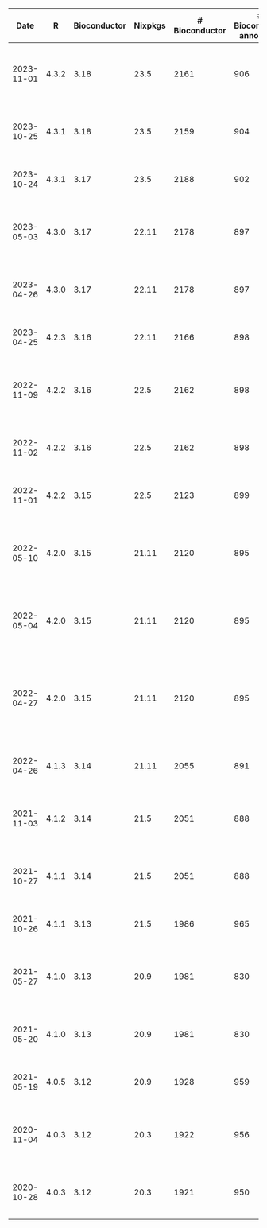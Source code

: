 | Date | R | Bioconductor | Nixpkgs | # Bioconductor | # Bioconductor annotation | # Bioconductor experiment | # CRAN | # Missing | Comment |
 | --- | --- | --- | --- | --- | --- | --- | --- | --- | --- |
2023-11-01 | 4.3.2 | 3.18 | 23.5 | 2161 | 906 | 417 | 20088 | [13918](filtered_2023-11-01.md) | Release +1week. Experimental packages should now be included.
2023-10-25 | 4.3.1 | 3.18 | 23.5 | 2159 | 904 | 0 | 20084 | [13836](filtered_2023-10-25.md) | Initial release date. Often missing experimental packages
2023-10-24 | 4.3.1 | 3.17 | 23.5 | 2188 | 902 | 420 | 20075 | [12956](filtered_2023-10-24.md) | Final date of this bioconductor release
2023-05-03 | 4.3.0 | 3.17 | 22.11 | 2178 | 897 | 395 | 19651 | [86](filtered_2023-05-03.md) | Release +1week. Experimental packages should now be included.
2023-04-26 | 4.3.0 | 3.17 | 22.11 | 2178 | 897 | 0 | 19629 | [481](filtered_2023-04-26.md) | Initial release date. Often missing experimental packages
2023-04-25 | 4.2.3 | 3.16 | 22.11 | 2166 | 898 | 414 | 19623 | [95](filtered_2023-04-25.md) | Final date of this bioconductor release
2022-11-09 | 4.2.2 | 3.16 | 22.5 | 2162 | 898 | 414 | 19103 | [109](filtered_2022-11-09.md) | Release +1week. Experimental packages should now be included.
2022-11-02 | 4.2.2 | 3.16 | 22.5 | 2162 | 898 | 1 | 19071 | [274](filtered_2022-11-02.md) | Initial release date. Often missing experimental packages
2022-11-01 | 4.2.2 | 3.15 | 22.5 | 2123 | 899 | 409 | 19064 | [116](filtered_2022-11-01.md) | Final date of this bioconductor release
2022-05-10 | 4.2.0 | 3.15 | 21.11 | 2120 | 895 | 398 | 18884 | [141](filtered_2022-05-10.md) | 3.15 was rereleased with many changes soon after the initial release
2022-05-04 | 4.2.0 | 3.15 | 21.11 | 2120 | 895 | 398 | 19129 | [140](filtered_2022-05-04.md) | Release +1week. Experimental packages should now be included.
2022-04-27 | 4.2.0 | 3.15 | 21.11 | 2120 | 895 | 1 | 19140 | [246](filtered_2022-04-27.md) | Initial release of bioconductor 3.15 (missing many packages, use 2022-05-10)
2022-04-26 | 4.1.3 | 3.14 | 21.11 | 2055 | 891 | 407 | 19190 | [111](filtered_2022-04-26.md) | Final release of bioconductor 3.14
2021-11-03 | 4.1.2 | 3.14 | 21.5 | 2051 | 888 | 395 | 18552 | [240](filtered_2021-11-03.md) | Release +1week. Experimental packages should now be included.
2021-10-27 | 4.1.1 | 3.14 | 21.5 | 2051 | 888 | 1 | 18527 | [354](filtered_2021-10-27.md) | Initial release date. Often missing experimental packages
2021-10-26 | 4.1.1 | 3.13 | 21.5 | 1986 | 965 | 396 | 18520 | [239](filtered_2021-10-26.md) | Final date of this bioconductor release
2021-05-27 | 4.1.0 | 3.13 | 20.9 | 1981 | 830 | 376 | 17841 | [254](filtered_2021-05-27.md) | Release +1week. Experimental packages should now be included.
2021-05-20 | 4.1.0 | 3.13 | 20.9 | 1981 | 830 | 371 | 17833 | [277](filtered_2021-05-20.md) | Initial release date. Often missing experimental packages
2021-05-19 | 4.0.5 | 3.12 | 20.9 | 1928 | 959 | 396 | 17828 | [286](filtered_2021-05-19.md) | Final date of this bioconductor release
2020-11-04 | 4.0.3 | 3.12 | 20.3 | 1922 | 956 | 375 | 16719 | [275](filtered_2020-11-04.md) | Release +1week. Experimental packages should now be included.
2020-10-28 | 4.0.3 | 3.12 | 20.3 | 1921 | 950 | 2 | 16663 | [549](filtered_2020-10-28.md) | Initial release date. Often missing experimental packages